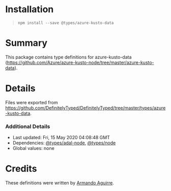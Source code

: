 # Installation
> `npm install --save @types/azure-kusto-data`

# Summary
This package contains type definitions for azure-kusto-data (https://github.com/Azure/azure-kusto-node/tree/master/azure-kusto-data).

# Details
Files were exported from https://github.com/DefinitelyTyped/DefinitelyTyped/tree/master/types/azure-kusto-data.

### Additional Details
 * Last updated: Fri, 15 May 2020 04:08:48 GMT
 * Dependencies: [@types/adal-node](https://npmjs.com/package/@types/adal-node), [@types/node](https://npmjs.com/package/@types/node)
 * Global values: none

# Credits
These definitions were written by [Armando Aguirre](https://github.com/armanio123).
